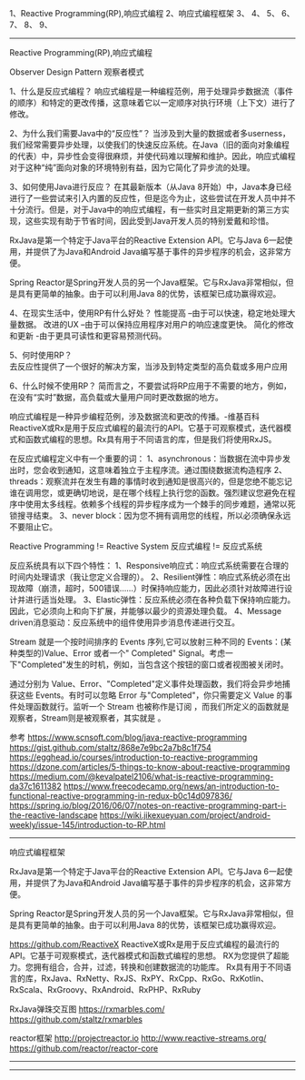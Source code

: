 1、Reactive Programming(RP),响应式编程
2、响应式编程框架
3、
4、
5、
6、
7、
8、
9、


---------------------------------------------------------------------------------------------------------------------
Reactive Programming(RP),响应式编程

Observer Design Pattern 观察者模式


1、什么是反应式编程？
响应式编程是一种编程范例，用于处理异步数据流（事件的顺序）和特定的更改传播，这意味着它以一定顺序对执行环境（上下文）进行了修改。 

2、为什么我们需要Java中的“反应性”？
当涉及到大量的数据或者多userness，我们经常需要异步处理，以使我们的快速反应系统。在Java（旧的面向对象编程的代表）中，异步性会变得很麻烦，并使代码难以理解和维护。因此，响应式编程对于这种“纯”面向对象的环境特别有益，因为它简化了异步流的处理。 

3、如何使用Java进行反应？
在其最新版本（从Java 8开始）中，Java本身已经进行了一些尝试来引入内置的反应性，但是迄今为止，这些尝试在开发人员中并不十分流行。但是，对于Java中的响应式编程，有一些实时且定期更新的第三方实现，这些实现有助于节省时间，因此受到Java开发人员的特别爱戴和珍惜。

RxJava是第一个特定于Java平台的Reactive Extension API。它与Java 6一起使用，并提供了为Java和Android Java编写基于事件的异步程序的机会，这非常方便。

Spring Reactor是Spring开发人员的另一个Java框架。它与RxJava非常相似，但是具有更简单的抽象。由于可以利用Java 8的优势，该框架已成功赢得欢迎。

4、在现实生活中，使用RP有什么好处？
性能提高 –由于可以快速，稳定地处理大量数据。
改进的UX –由于可以保持应用程序对用户的响应速度更快。
简化的修改和更新 -由于更具可读性和更容易预测代码。

5、何时使用RP？  
  去反应性提供了一个很好的解决方案，当涉及到特定类型的高负载或多用户应用

6、什么时候不使用RP？
  简而言之，不要尝试将RP应用于不需要的地方，例如，在没有“实时”数据，高负载或大量用户同时更改数据的地方。




响应式编程是一种异步编程范例，涉及数据流和更改的传播。-维基百科
ReactiveX或Rx是用于反应式编程的最流行的API。它基于可观察模式，迭代器模式和函数式编程的思想。Rx具有用于不同语言的库，但是我们将使用RxJS。


在反应式编程定义中有一个重要的词：
1、asynchronous：当数据在流中异步发出时，您会收到通知，这意味着独立于主程序流。通过围绕数据流构造程序
2、threads：观察流并在发生有趣的事情时收到通知是很高兴的，但是您绝不能忘记谁在调用您，或更确切地说，是在哪个线程上执行您的函数。强烈建议您避免在程序中使用太多线程。依赖多个线程的异步程序成为一个棘手的同步难题，通常以死锁搜寻结束。
3、never block：因为您不拥有调用您的线程，所以必须确保永远不要阻止它。



Reactive Programming != Reactive System
反应式编程 != 反应式系统

反应系统具有以下四个特性：
1、Responsive响应式：响应式系统需要在合理的时间内处理请求（我让您定义合理的）。
2、Resilient弹性：响应式系统必须在出现故障（崩溃，超时，500错误……）时保持响应能力，因此必须针对故障进行设计并进行适当处理。
3、Elastic弹性：反应系统必须在各种负载下保持响应能力。因此，它必须向上和向下扩展，并能够以最少的资源处理负载。
4、Message driven消息驱动：反应系统中的组件使用异步消息传递进行交互。




Stream 就是一个按时间排序的 Events 序列,它可以放射三种不同的 Events：(某种类型的)Value、Error 或者一个" Completed" Signal。考虑一下"Completed"发生的时机，例如，当包含这个按钮的窗口或者视图被关闭时。

通过分别为 Value、Error、"Completed"定义事件处理函数，我们将会异步地捕获这些 Events。有时可以忽略 Error 与"Completed"，你只需要定义 Value 的事件处理函数就行。监听一个 Stream 也被称作是订阅 ，而我们所定义的函数就是观察者，Stream则是被观察者，其实就是 。




参考
https://www.scnsoft.com/blog/java-reactive-programming
https://gist.github.com/staltz/868e7e9bc2a7b8c1f754
https://egghead.io/courses/introduction-to-reactive-programming
https://dzone.com/articles/5-things-to-know-about-reactive-programming
https://medium.com/@kevalpatel2106/what-is-reactive-programming-da37c1611382
https://www.freecodecamp.org/news/an-introduction-to-functional-reactive-programming-in-redux-b0c14d097836/
https://spring.io/blog/2016/06/07/notes-on-reactive-programming-part-i-the-reactive-landscape
https://wiki.jikexueyuan.com/project/android-weekly/issue-145/introduction-to-RP.html


---------------------------------------------------------------------------------------------------------------------
响应式编程框架

RxJava是第一个特定于Java平台的Reactive Extension API。它与Java 6一起使用，并提供了为Java和Android Java编写基于事件的异步程序的机会，这非常方便。

Spring Reactor是Spring开发人员的另一个Java框架。它与RxJava非常相似，但是具有更简单的抽象。由于可以利用Java 8的优势，该框架已成功赢得欢迎。

https://github.com/ReactiveX
ReactiveX或Rx是用于反应式编程的最流行的API。它基于可观察模式，迭代器模式和函数式编程的思想。
RX为您提供了超能力。您拥有组合，合并，过滤，转换和创建数据流的功能库。
Rx具有用于不同语言的库，RxJava、RxNetty、RxJS、RxPY、RxCpp、RxGo、RxKotlin、RxScala、RxGroovy、RxAndroid、RxPHP、RxRuby


RxJava弹珠交互图
https://rxmarbles.com/
https://github.com/staltz/rxmarbles




reactor框架
http://projectreactor.io
http://www.reactive-streams.org/
https://github.com/reactor/reactor-core



---------------------------------------------------------------------------------------------------------------------














---------------------------------------------------------------------------------------------------------------------




